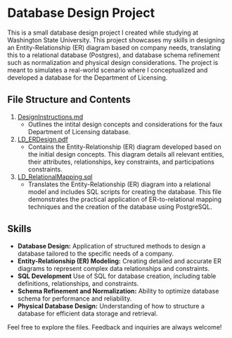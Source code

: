 # Database Design Project

This is a small database design project I created while studying at Washington State University. This project showcases my skills in designing an Entity-Relationship (ER) diagram based on company needs, translating this to a relational database (Postgres), and database schema refinement such as normalization and physical design considerations. The project is meant to simulates a real-world scenario where I conceptualized and developed a database for the Department of Licensing. 

## File Structure and Contents
1. [DesignInstructions.md](https://github.com/Jade010/SQL/blob/main/DeptOfLicensing_DBDesign/DesignInstructions.md)
    - Outlines the intital design concepts and considerations for the faux Department of Licensing database.
2. [LD_ERDesign.pdf](https://github.com/Jade010/SQL/blob/main/DeptOfLicensing_DBDesign/LD_ERDesign.pdf)
    - Contains the Entity-Relationship (ER) diagram developed based on the initial design concepts. This diagram details all relevant entities, their attributes, relationships, key constraints, and participations constraints.
3. [LD_RelationalMapping.sql](https://github.com/Jade010/SQL/blob/main/DeptOfLicensing_DBDesign/LD_RelationalMapping.sql)
    - Translates the Entity-Relationship (ER) diagram into a relational model and includes SQL scripts for creating the database. This file demonstrates the practical application of ER-to-relational mapping techniques and the creation of the database using PostgreSQL.

## Skills
- **Database Design:** Application of structured methods to design a database tailored to the specific needs of a company.
- **Entity-Relationship (ER) Modeling:** Creating detailed and accurate ER diagrams to represent complex data relationships and constraints.
- **SQL Development** Use of SQL for database creation, including table definitions, relationships, and constraints.
- **Schema Refinement and Normalization:** Ability to optimize database schema for performance and reliability.
- **Physical Database Design:** Understanding of how to structure a database for efficient data storage and retrieval.

Feel free to explore the files. Feedback and inquiries are always welcome!
